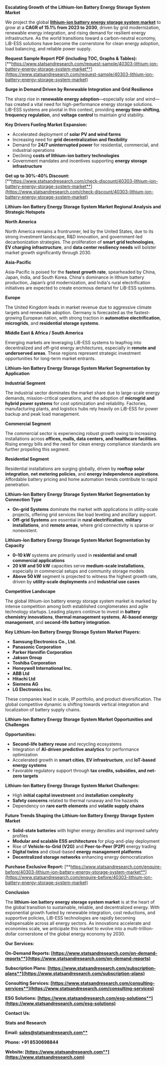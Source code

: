 ﻿**Escalating Growth of the Lithium-Ion Battery Energy Storage System Market**

We project the global [**lithium-ion battery energy storage system market**](https://www.statsandresearch.com/report/40303-lithium-ion-battery-energy-storage-system-market) to grow at a **CAGR of 15.1% from 2023 to 2030**, driven by grid modernization, renewable energy integration, and rising demand for resilient energy infrastructure. As the world transitions toward a carbon-neutral economy, LiB-ESS solutions have become the cornerstone for clean energy adoption, load balancing, and reliable power supply.

**Request Sample Report PDF (including TOC, Graphs & Tables):** [**https://www.statsandresearch.com/request-sample/40303-lithium-ion-battery-energy-storage-system-market**](https://www.statsandresearch.com/request-sample/40303-lithium-ion-battery-energy-storage-system-market)

**Surge in Demand Driven by Renewable Integration and Grid Resilience**

The sharp rise in **renewable energy adoption**—especially solar and wind—has created a vital need for high-performance energy storage solutions. LiB-ESS systems are pivotal in this context, providing **energy time-shifting**, **frequency regulation**, and **voltage control** to maintain grid stability.

**Key Drivers Fueling Market Expansion:**

- Accelerated deployment of **solar PV and wind farms**
- Increasing need for **grid decentralization and flexibility**
- Demand for **24/7 uninterrupted power** for residential, commercial, and industrial operations
- Declining **costs of lithium-ion battery technologies**
- Government mandates and incentives supporting **energy storage infrastructure**

**Get up to 30%-40% Discount:** [**https://www.statsandresearch.com/check-discount/40303-lithium-ion-battery-energy-storage-system-market**](https://www.statsandresearch.com/check-discount/40303-lithium-ion-battery-energy-storage-system-market)

**Lithium-Ion Battery Energy Storage System Market Regional Analysis and Strategic Hotspots**

**North America**

North America remains a frontrunner, led by the United States, due to its strong investment landscape, R&D innovation, and government-led decarbonization strategies. The proliferation of **smart grid technologies**, **EV charging infrastructure**, and **data center resiliency needs** will bolster market growth significantly through 2030.

**Asia-Pacific**

Asia-Pacific is poised for the **fastest growth rate**, spearheaded by China, Japan, India, and South Korea. China's dominance in lithium battery production, Japan’s grid modernization, and India's rural electrification initiatives are expected to create enormous demand for LiB-ESS systems.

**Europe**

The United Kingdom leads in market revenue due to aggressive climate targets and renewable adoption. Germany is forecasted as the fastest-growing European nation, with strong traction in **automotive electrification**, **microgrids**, and **residential storage systems**.

**Middle East & Africa / South America**

Emerging markets are leveraging LiB-ESS systems to leapfrog into decentralized and off-grid energy architectures, especially in **remote and underserved areas**. These regions represent strategic investment opportunities for long-term market entrants.

**Lithium-Ion Battery Energy Storage System Market Segmentation by Application**

**Industrial Segment**

The industrial sector dominates the market share due to large-scale energy demands, mission-critical operations, and the adoption of **microgrid and hybrid power systems** for cost optimization and reliability. Factories, manufacturing plants, and logistics hubs rely heavily on LiB-ESS for power backup and peak load management.

**Commercial Segment**

The commercial sector is experiencing robust growth owing to increasing installations across **offices, malls, data centers, and healthcare facilities**. Rising energy bills and the need for clean energy compliance standards are further propelling this segment.

**Residential Segment**

Residential installations are surging globally, driven by **rooftop solar integration**, **net metering policies**, and **energy independence aspirations**. Affordable battery pricing and home automation trends contribute to rapid penetration.

**Lithium-Ion Battery Energy Storage System Market Segmentation by Connection Type**

- **On-grid Systems** dominate the market with applications in utility-scale projects, offering grid services like load leveling and ancillary support.
- **Off-grid Systems** are essential in **rural electrification**, **military installations**, and **remote areas**, where grid connectivity is sparse or nonexistent.

**Lithium-Ion Battery Energy Storage System Market Segmentation by Capacity**

- **0–10 kW** systems are primarily used in **residential and small commercial applications**
- **20 kW and 50 kW** capacities serve **medium-scale installations**, especially in commercial setups and community storage models
- **Above 50 kW** segment is projected to witness the highest growth rate, driven by **utility-scale deployments** and **industrial use cases**

**Competitive Landscape**

The global lithium-ion battery energy storage system market is marked by intense competition among both established conglomerates and agile technology startups. Leading players continue to invest in **battery chemistry innovations**, **thermal management systems**, **AI-based energy management**, and **second-life battery integration**.

**Key Lithium-Ion Battery Energy Storage System Market Players:**

- **Samsung Electronics Co., Ltd.**
- **Panasonic Corporation**
- **Parker Hannifin Corporation**
- **Jakson Group**
- **Toshiba Corporation**
- **Honeywell International Inc.**
- **ABB Ltd**
- **Hitachi Ltd**
- **Siemens AG**
- **LG Electronics Inc.**

These companies lead in scale, IP portfolio, and product diversification. The global competitive dynamic is shifting towards vertical integration and localization of battery supply chains.

**Lithium-Ion Battery Energy Storage System Market Opportunities and Challenges**

**Opportunities:**

- **Second-life battery reuse** and recycling ecosystems
- Integration of **AI-driven predictive analytics** for performance optimization
- Accelerated growth in **smart cities**, **EV infrastructure**, and **IoT-based energy systems**
- Favorable regulatory support through **tax credits, subsidies, and net-zero targets**

**Lithium-Ion Battery Energy Storage System Market Challenges:**

- High **initial capital investment** and **installation complexity**
- **Safety concerns** related to thermal runaway and fire hazards
- Dependency on **rare earth elements** and **volatile supply chains**

**Future Trends Shaping the Lithium-Ion Battery Energy Storage System Market**

- **Solid-state batteries** with higher energy densities and improved safety profiles
- **Modular and scalable ESS architectures** for plug-and-play deployment
- Rise of **Vehicle-to-Grid (V2G)** and **Peer-to-Peer (P2P)** energy trading
- **Digital twins** and cloud-based **energy management platforms**
- **Decentralized storage networks** enhancing energy democratization

**Purchase Exclusive Report:** [**https://www.statsandresearch.com/enquire-before/40303-lithium-ion-battery-energy-storage-system-market**](https://www.statsandresearch.com/enquire-before/40303-lithium-ion-battery-energy-storage-system-market)

**Conclusion**

The **lithium-ion battery energy storage system market** is at the heart of the global transition to sustainable, reliable, and decentralized energy. With exponential growth fueled by renewable integration, cost reductions, and supportive policies, LiB-ESS technologies are rapidly becoming indispensable across all energy sectors. As innovations accelerate and economies scale, we anticipate this market to evolve into a multi-trillion-dollar cornerstone of the global energy economy by 2030.

**Our Services:**

**On-Demand Reports: [https://www.statsandresearch.com/on-demand-reports**](https://www.statsandresearch.com/on-demand-reports)**

**Subscription Plans: [https://www.statsandresearch.com/subscription-plans**](https://www.statsandresearch.com/subscription-plans)**

**Consulting Services: [https://www.statsandresearch.com/consulting-services**](https://www.statsandresearch.com/consulting-services)**

**ESG Solutions: [https://www.statsandresearch.com/esg-solutions**](https://www.statsandresearch.com/esg-solutions)**

**Contact Us:**

**Stats and Research**

**Email: [sales@statsandresearch.com**](mailto:sales@statsandresearch.com)**

**Phone: +91 8530698844**

**Website: [https://www.statsandresearch.com**](https://www.statsandresearch.com)**

